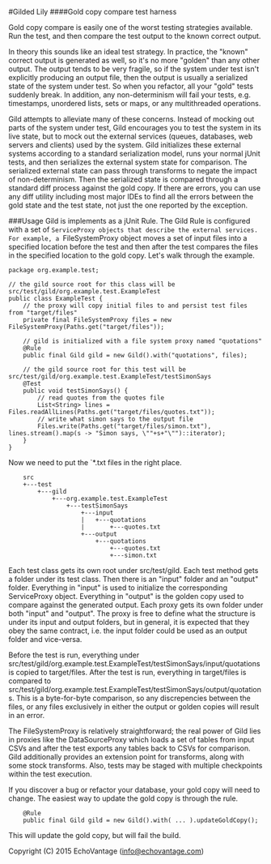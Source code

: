 <!--

    Copyright (C) 2015 EchoVantage (info@echovantage.com)

    Licensed under the Apache License, Version 2.0 (the "License");
    you may not use this file except in compliance with the License.
    You may obtain a copy of the License at

            http://www.apache.org/licenses/LICENSE-2.0

    Unless required by applicable law or agreed to in writing, software
    distributed under the License is distributed on an "AS IS" BASIS,
    WITHOUT WARRANTIES OR CONDITIONS OF ANY KIND, either express or implied.
    See the License for the specific language governing permissions and
    limitations under the License.

-->
#Gilded Lily
####Gold copy compare test harness

Gold copy compare is easily one of the worst testing strategies available. Run the test, and then compare the test output to the known correct output.

In theory this sounds like an ideal test strategy. In practice, the "known" correct output is generated as well, so it's no more "golden" than any other output. The
output tends to be very fragile, so if the system under test isn't explicitly producing an output file, then the output is usually a serialized state of the system
under test. So when you refactor, all your "gold" tests suddenly break. In addition, any non-determinism will fail your tests, e.g. timestamps, unordered lists, sets 
or maps, or any multithreaded operations.

Gild attempts to alleviate many of these concerns. Instead of mocking out parts of the system under test, Gild encourages you to test the system in its live state, but 
to mock out the external services (queues, databases, web servers and clients) used by the system. Gild initializes these external systems according to a standard serialization
model, runs your normal jUnit tests, and then serializes the external system state for comparison. The serialized external state can pass through transforms to negate
the impact of non-determinism. Then the serialized state is compared through a standard diff process against the gold copy. If there are errors, you can use any diff
utility including most major IDEs to find all the errors between the gold state and the test state, not just the one reported by the exception.

###Usage
Gild is implements as a jUnit Rule. The Gild Rule is configured with a set of `ServiceProxy objects that describe the external services. For example, a `FileSystemProxy object
moves a set of input files into a specified location before the test and then after the test compares the files in the specified location to the gold copy. Let's walk through the example.

```
package org.example.test;

// the gild source root for this class will be src/test/gild/org.example.test.ExampleTest
public class ExampleTest {
	// the proxy will copy initial files to and persist test files from "target/files"
	private final FileSystemProxy files = new FileSystemProxy(Paths.get("target/files"));
	
	// gild is initialized with a file system proxy named "quotations"
	@Rule
	public final Gild gild = new Gild().with("quotations", files);

	// the gild source root for this test will be src/test/gild/org.example.test.ExampleTest/testSimonSays
	@Test
	public void testSimonSays() {
		// read quotes from the quotes file
		List<String> lines = Files.readAllLines(Paths.get("target/files/quotes.txt"));
		// write what simon says to the output file
		Files.write(Paths.get("target/files/simon.txt"), lines.stream().map(s -> "Simon says, \""+s+"\"")::iterator);
	}
}
```

Now we need to put the `*.txt files in the right place.

```
	src
	+---test
		+---gild
			+---org.example.test.ExampleTest
				+---testSimonSays
					+---input
					|	+---quotations
					|		+---quotes.txt
					+---output
						+---quotations
							+---quotes.txt
							+---simon.txt
```

Each test class gets its own root under src/test/gild. Each test method gets a folder under its test class. Then there is an "input" folder and an "output" folder.
Everything in "input" is used to initialize the corresponding ServiceProxy object. Everything in "output" is the golden copy used to compare against the generated output.
Each proxy gets its own folder under both "input" and "output". The proxy is free to define what the structure is under its input and output folders, but in general, it is 
expected that they obey the same contract, i.e. the input folder could be used as an output folder and vice-versa.

Before the test is run, everything under src/test/gild/org.example.test.ExampleTest/testSimonSays/input/quotations is copied to target/files. After the test is run, everything
in target/files is compared to src/test/gild/org.example.test.ExampleTest/testSimonSays/output/quotations. This is a byte-for-byte comparison, so any discrepencies between the files,
or any files exclusively in either the output or golden copies will result in an error.

The FileSystemProxy is relatively straightforward; the real power of Gild lies in proxies like the DataSourceProxy which loads a set of tables from input CSVs and after the test
exports any tables back to CSVs for comparison. Gild additionally provides an extension point for transforms, along with some stock transforms. Also, tests may be staged with multiple
checkpoints within the test execution.

If you discover a bug or refactor your database, your gold copy will need to change. The easiest way to update the gold copy is through the rule.

```
	@Rule
	public final Gild gild = new Gild().with( ... ).updateGoldCopy();
```

This will update the gold copy, but will fail the build.

Copyright (C) 2015 EchoVantage (info@echovantage.com)
